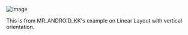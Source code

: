 ![image](https://user-images.githubusercontent.com/65780208/124362665-012caa00-dc54-11eb-8196-e71bbe3f6d77.png)

This is from MR_ANDROID_KK's example on Linear Layout with vertical orientation.
